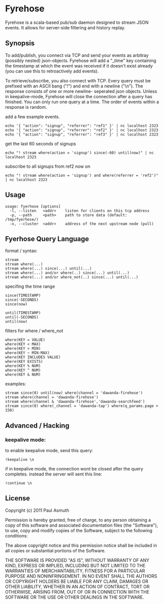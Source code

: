 Fyrehose
========

Fyrehose is a scala-based pub/sub daemon designed to stream JSON events. It allows 
for server-side filtering and history replay.


Synopsis
--------

To add/publish, you connect via TCP and send your events as arbitray (possibly nested) 
json-objects. Fyrehose will add a "_time" key containing the timestamp at which the
event was received if it doesn't exist already (you can use this to retroactively add
events).

To retrieve/subscribe, you also connect with TCP. Every query must be prefixed with an ASCII 
bang ("!") and end with a newline ("\n"). The response consists of one or more newline-
seperated json objects. Unless in keepalive-mode, Fyrehose will close the connection after 
a query has finished. You can only run one query at a time. The order of events within a 
response is random. 


add a few example events.

    echo '{ "action": "signup", "referrer": "ref1" }' | nc localhost 2323
    echo '{ "action": "signup", "referrer": "ref2" }' | nc localhost 2323
    echo '{ "action": "signup", "referrer": "ref3" }' | nc localhost 2323


get the last 60 seconds of signups
 
    echo "! stream where(action = 'signup') since(-60) until(now)" | nc localhost 2323


subscribe to all signups from ref2 now on
 
    echo "! stream where(action = 'signup') and where(referrer = 'ref2')" | nc localhost 2323



Usage
-----

    usage: fyerhose [options]
      -l, --listen   <addr>    listen for clients on this tcp address
      -p, --path     <path>    path to store data (default: /tmp/fyerhose/)
      -x, --cluster  <addr>    address of the next upstream node (pull)





Fyerhose Query Language
-----------------------

format / syntax:

    stream
    stream where(...)
    stream where(...) since(...) until(...)
    stream where(...) and/or where(..) since(...) until(...)
    stream where(...) and/or where_not(..) since(...) until(...)


specifing the time range

    since(TIMESTAMP)
    since(-SECONDS)
    since(now)

    until(TIMESTAMP)
    until(-SECONDS)
    until(now)


filters for where / where_not
    
    where(KEY = VALUE)
    where(KEY < MAX)
    where(KEY > MIN)
    where(KEY ~ MIN-MAX)
    where(KEY INCLUDES VALUE)
    where(KEY EXISTS)
    where(KEY % NUM)
    where(KEY ^ NUM)
    where(KEY & NUM)


examples:

    stream since(0) until(now) where(channel = 'dawanda-firehose')
    stream where(channel = 'dawanda-firehose')
    stream where(channel & 'dawanda-firehose','dawanda-searchfeed')
    stream since(0) where(_channel = 'dawanda-tap') where(q_params.page > 150)




Advanced / Hacking
------------------

### keepalive mode:

to enable keepalive mode, send this query: 

    !keepalive \n


if in keepalive mode, the connection wont be closed after the query 
completes. instead the server will sent this line:

    !continue \n



License
-------

Copyright (c) 2011 Paul Asmuth

Permission is hereby granted, free of charge, to any person obtaining
a copy of this software and associated documentation files (the
"Software"), to use, copy and modify copies of the Software, subject 
to the following conditions:

The above copyright notice and this permission notice shall be
included in all copies or substantial portions of the Software.

THE SOFTWARE IS PROVIDED "AS IS", WITHOUT WARRANTY OF ANY KIND,
EXPRESS OR IMPLIED, INCLUDING BUT NOT LIMITED TO THE WARRANTIES OF
MERCHANTABILITY, FITNESS FOR A PARTICULAR PURPOSE AND
NONINFRINGEMENT. IN NO EVENT SHALL THE AUTHORS OR COPYRIGHT HOLDERS BE
LIABLE FOR ANY CLAIM, DAMAGES OR OTHER LIABILITY, WHETHER IN AN ACTION
OF CONTRACT, TORT OR OTHERWISE, ARISING FROM, OUT OF OR IN CONNECTION
WITH THE SOFTWARE OR THE USE OR OTHER DEALINGS IN THE SOFTWARE.